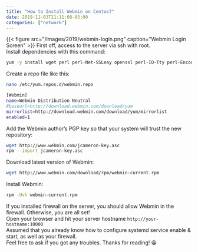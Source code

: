 ```yaml
---
title: "How to Install Webmin on Centos7"
date: 2019-11-03T21:11:08-05:00
categories: ["network"]
---
```

{{< figure src="/images/2019/webmin-login.png" caption="Webmin Login Screen" >}}
First off, access to the server via ssh with root.\
Install dependencies with this command:
```bash
yum -y install wget perl perl-Net-SSLeay openssl perl-IO-Tty perl-Encode-Detect perl-Data-Dumper unzip
```
Create a repo file like this:
```bash
nano /etc/yum.repos.d/webmin.repo
```
```bash
[Webmin]
name=Webmin Distribution Neutral
#baseurl=http://download.webmin.com/download/yum
mirrorlist=http://download.webmin.com/download/yum/mirrorlist
enabled=1
```
Add the Webmin author’s PGP key so that your system will trust the new repository:
```bash
wget http://www.webmin.com/jcameron-key.asc
rpm --import jcameron-key.asc
```
Download latest version of Webmin:
```bash
wget http://www.webmin.com/download/rpm/webmin-current.rpm
```
Install Webmin:
```bash
rpm -Uvh webmin-current.rpm
```
If you installed firewall on the server, you should allow Webmin in the firewall. Otherwise, you are all set!\
Open your browser and hit your server hostname `http://your-hostname:10000`\
Assumed that you already know how to configure systemd service enable & start, as well as your firewall.\
Feel free to ask if you got any troubles. Thanks for reading! 😀
